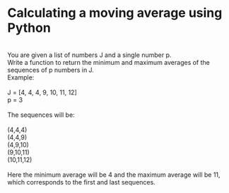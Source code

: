 # Calculating a moving average using Python
<br />
You are given a list of numbers J and a single number p.<br />
Write a function to return the minimum and maximum averages of the sequences of p numbers in J. <br />
Example:<br />
<br />
J = [4, 4, 4, 9, 10, 11, 12]<br />
p = 3<br />
<br />
The sequences will be:<br />
<br />
(4,4,4)<br />
(4,4,9)<br />
(4,9,10)<br />
(9,10,11)<br />
(10,11,12)<br />
<br />
Here the minimum average will be 4 and the maximum average will be 11, which corresponds to the first and last sequences. <br />
